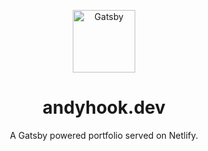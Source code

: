 <p align="center">
  <a href="https://andyhook.dev">
    <img alt="Gatsby" src="https://andyhook.dev/icons/icon-512x512.png" width="100" />
  </a>
</p>
<h1 align="center">
  andyhook.dev
</h1>

<p align="center">A Gatsby powered portfolio served on Netlify.</p>
